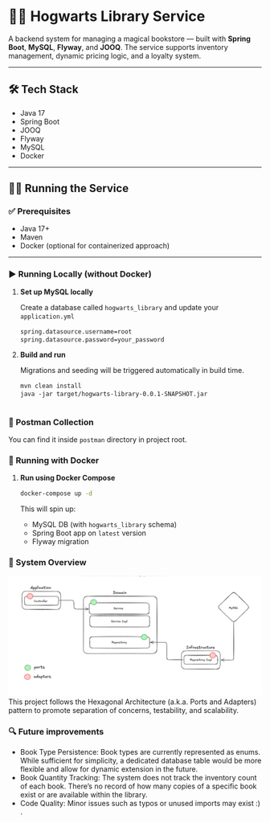 # 🧙‍♂️ Hogwarts Library Service

A backend system for managing a magical bookstore — built with **Spring Boot**, **MySQL**, **Flyway**, and **JOOQ**. The
service supports inventory management, dynamic pricing logic, and a loyalty system.

---

## 🛠 Tech Stack

- Java 17
- Spring Boot
- JOOQ
- Flyway
- MySQL
- Docker

---

## 🧑‍💻 Running the Service

### ✅ Prerequisites

- Java 17+
- Maven
- Docker (optional for containerized approach)

---

### ▶️ Running Locally (without Docker)

1. **Set up MySQL locally**

   Create a database called `hogwarts_library` and update your `application.yml`

   ```properties
   spring.datasource.username=root
   spring.datasource.password=your_password

2. **Build and run**

   Migrations and seeding will be triggered automatically in build time.

   ```properties
   mvn clean install
   java -jar target/hogwarts-library-0.0.1-SNAPSHOT.jar


### 🐳 Postman Collection
You can find it inside `postman` directory in project root.
### 🐳 Running with Docker

1. **Run using Docker Compose**

   ```bash
   docker-compose up -d
   ```

   This will spin up:
    - MySQL DB (with `hogwarts_library` schema)
    - Spring Boot app on `latest` version
    - Flyway migration

### 🧭 System Overview
![img.png](img.png)
This project follows the Hexagonal Architecture (a.k.a. Ports and Adapters) pattern to promote separation of concerns, testability, and scalability.

### 🔍 Future improvements
-	Book Type Persistence:
Book types are currently represented as enums. While sufficient for simplicity, a dedicated database table would be more flexible and allow for dynamic extension in the future.
-	Book Quantity Tracking:
The system does not track the inventory count of each book. There’s no record of how many copies of a specific book exist or are available within the library.
-	Code Quality:
Minor issues such as typos or unused imports may exist :) .